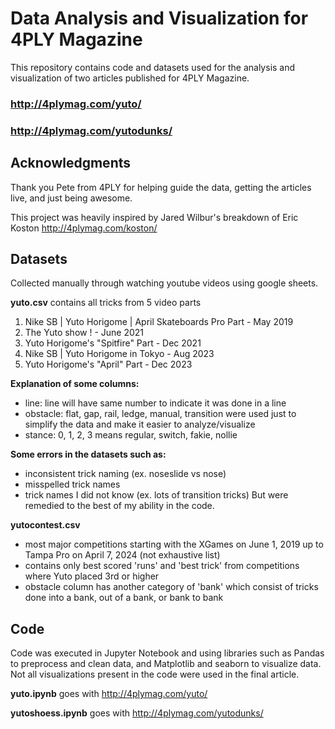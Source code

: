 # Data Analysis and Visualization for 4PLY Magazine
This repository contains code and datasets used for the analysis and visualization of two articles published for 4PLY Magazine. 

### http://4plymag.com/yuto/

### http://4plymag.com/yutodunks/

## Acknowledgments

Thank you Pete from 4PLY for helping guide the data, getting the articles live, and just being awesome. 

This project was heavily inspired by Jared Wilbur's breakdown of Eric Koston http://4plymag.com/koston/

## Datasets

Collected manually through watching youtube videos using google sheets. 

**yuto.csv** contains all tricks from 5 video parts 
1. Nike SB | Yuto Horigome | April Skateboards Pro Part - May 2019
2. The Yuto show ! - June 2021
3. Yuto Horigome's "Spitfire" Part - Dec 2021
4. Nike SB | Yuto Horigome in Tokyo - Aug 2023
5. Yuto Horigome's "April" Part - Dec 2023

**Explanation of some columns:**
- line: line will have same number to indicate it was done in a line
- obstacle: flat, gap, rail, ledge, manual, transition were used just to simplify the data and make it easier to analyze/visualize
- stance: 0, 1, 2, 3 means regular, switch, fakie, nollie

**Some errors in the datasets such as:**
- inconsistent trick naming (ex. noseslide vs nose)
- misspelled trick names
- trick names I did not know (ex. lots of transition tricks)
But were remedied to the best of my ability in the code.

**yutocontest.csv** 
- most major competitions starting with the XGames on June 1, 2019 up to Tampa Pro on April 7, 2024 (not exhaustive list) 
- contains only best scored 'runs' and 'best trick' from competitions where Yuto placed 3rd or higher 
- obstacle column has another category of 'bank' which consist of tricks done into a bank, out of a bank, or bank to bank

## Code 

Code was executed in Jupyter Notebook and using libraries such as Pandas to preprocess and clean data, and Matplotlib and seaborn to visualize data. Not all visualizations present in the code were used in the final article. 

**yuto.ipynb** goes with http://4plymag.com/yuto/

**yutoshoess.ipynb** goes with http://4plymag.com/yutodunks/
